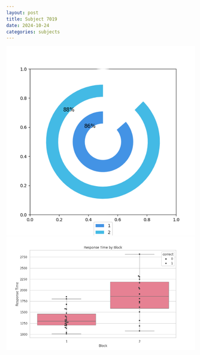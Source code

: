 ```yaml
---
layout: post
title: Subject 7019
date: 2024-10-24
categories: subjects
---
```


![](data/7019/run-21/7019__acc_test.png)
![](data/7019/run-21/7019_rt.png)
